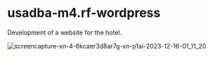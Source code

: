 # usadba-m4.rf-wordpress

Development of a website for the hotel.

![screencapture-xn-4-6kcaer3d8ar7g-xn-p1ai-2023-12-16-01_11_20](https://github.com/euj3ne/usadba-m4.rf-wordpress/assets/109100606/7031c84b-fd1c-435b-ab09-f04d9faac942)
